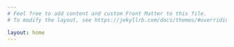 ```yaml
---
# Feel free to add content and custom Front Matter to this file.
# To modify the layout, see https://jekyllrb.com/docs/themes/#overriding-theme-defaults

layout: home
---
```

<head>
    <link rel="icon" href="/assets/images/logo.png" sizes="16x16 32x32" type="image/PNG">
    <style>
        .rss-subscribe {
            display: none;
        }
    </style>
</head>
